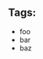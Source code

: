 <div class="au-body">
  <h2 class="au-display-sm">Tags:</h2>
  <ul class="au-tags">
    <li>foo</li>
    <li>bar</li>
    <li>baz</li>
  </ul>
</div>
